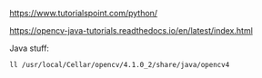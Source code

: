 
<https://www.tutorialspoint.com/python/>

<https://opencv-java-tutorials.readthedocs.io/en/latest/index.html>

Java stuff:
```
ll /usr/local/Cellar/opencv/4.1.0_2/share/java/opencv4
```
